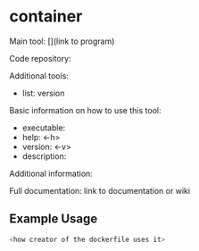 <!-- 
Please edit this readme with some basic information about the tool and how to use this container. 
- Include information about databases and additional files that are included.
- Keep it short. 
- Do not just copy and paste the readme or help for the tool. 
-->

# <program> container

Main tool: [<program>](link to program)
  
Code repository:

Additional tools:
- list: version

Basic information on how to use this tool:
- executable: <tool>
- help: <-h>
- version: <-v>
- description: <tool does something>

Additional information:

<Container contains X database at Y>
  
Full documentation: link to documentation or wiki

## Example Usage

```bash
<how creator of the dockerfile uses it>
```

  
<!-- Example README
# pasty container

Main tool: [pasty](https://github.com/rpetit3/pasty)

Code repository: https://github.com/rpetit3/pasty

Additional tools:
- ncbi-blast+: 2.12.0
- python: 3.10.6

Basic information on how to use this tool:
- executable: pasty
- help: --help
- version: --version
- description: "A tool easily taken advantage of for in silico serogrouping of Pseudomonas aeruginosa isolates from genome assemblies"

Additional information:  
  
Full documentation: [https://github.com/rpetit3/pasty](https://github.com/rpetit3/pasty)

## Example Usage

```bash
pasty --assembly /pasty-1.0.2/test/O1-GCF_000504045.fna.gz --prefix O1-GCF_000504045
``` 
-->
